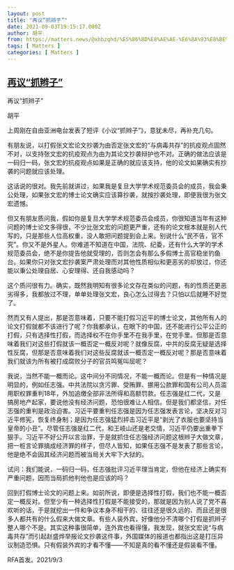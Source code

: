 ```yaml
---
layout: post
title: "再议“抓辫子”"
date: 2021-09-03T19:15:17.000Z
author: 胡平
from: https://matters.news/@xhbzqhd/%E5%86%8D%E8%AE%AE-%E6%8A%93%E8%BE%AB%E5%AD%90-bafyreid2kl3w7mc6jki2ba2q3e2xb5sspmgfraxuu5cxki4tjxapkdcgxm
tags: [ Matters ]
categories: [ Matters ]
---
```

<!--1630696517000-->
[再议“抓辫子”](https://matters.news/@xhbzqhd/%E5%86%8D%E8%AE%AE-%E6%8A%93%E8%BE%AB%E5%AD%90-bafyreid2kl3w7mc6jki2ba2q3e2xb5sspmgfraxuu5cxki4tjxapkdcgxm)
------

<div>
<p>再议“抓辫子”</p><p>胡平</p><p>上周刚在自由亚洲电台发表了短评《小议“抓辫子”》，意犹未尽，再补充几句。</p><p>有朋友说，以打假张文宏论文抄袭为由否定张文宏的“与病毒共存”的抗疫观点固然不对，以支持张文宏的抗疫观点为由为其论文抄袭辩护也不对。正确的做法应该是一码归一码，张文宏的抗疫观点如果是正确的就应该支持，他的论文如果确实有抄袭的问题就应该处理。</p><p>这话说的很对。我先前就讲过，如果我是复旦大学学术规范委员会的成员，我会秉公处理，如果张文宏的博士论文确实应该算抄袭，就按抄袭处理，即便我很为张文宏遗憾。</p><p>但又有朋友质问我，假如你是复旦大学学术规范委员会成员，你很知道当年有这种问题的博士论文多得很，不少比张文宏的问题更严重，还有的论文根本就是别人代写的，只是那些人位高权重，没人敢把问题提到会上来。别说什么“民不告，官不究”。你又不是外星人。你难道不知道在中国，法院、纪委，还有什么大学的学术规范委员会，绝不是你提告他就受理的，否则怎会有那么多假博士高官稳坐钓鱼台。如果你只对张文宏抄袭案严肃处理而对其他性质相似和更恶劣的却放过，你还能以秉公处理自居、心安理得、还自我感动吗？</p><p>这个质问很有力。确实，既然我明知有很多论文存在类似的问题，有的性质还更恶劣得多，我都放过不理，单单处理张文宏，良心怎么过得去？只怕以后就睡不好觉了。</p><p>然而又有人提出，那是否意味着，只要不能打假习近平的博士论文，其他所有人的论文打假就都不该进行了呢？你我都承认，在眼下的中国，还不能进行公平公正的打假，只有选择性打假，而选择权不在你手里不在我手里，在党手里。但那是否意味着我们对这些打假就该一概否定一概反对呢？就像反腐，中共的反腐无疑是选择性反腐，但那是否意味着我们对这些反腐就该一概否定一概反对呢？那是否意味着我们就该为所有被打成腐败分子的官员鸣冤叫屈呢？</p><p>我说，当然不能一概而论。这中间分不同情况，不能一概而论。但是有一种情况是明显的，例如任志强。中共法院以贪污罪、受贿罪、挪用公款罪和国有公司人员滥用职权罪重判18年，外加追缴全部非法所得和高额罚款。任志强是红二代，又是搞房地产起家，要说他没有经济问题，恐怕很难让人相信。但是我们都坚信，对任志强的重判是政治迫害。习近平要重判任志强是因为任志强发表言论，坚决反对习近平修宪，恢复终身制；是因为任志强猛烈抨击习近平是“剥光了衣服也要坚持当皇帝的小丑”。尽管任志强是红二代，和王岐山还是老交情，习近平仍要出重拳下狠手。习近平不好公开以言治罪，于是就抓住任志强经济问题这根辫子大做文章，把一桩言论罪搞成经济罪的样子，但尽人皆知，如果任志强不是发表了那些言论，他是绝不会因其经济问题而被当局关大牢下大狱的。</p><p>试问：我们能说，一码归一码，任志强批评习近平理当肯定，但他在经济上确实有严重问题，因而当局抓他判他也是应该的吗？</p><p>回到打假博士论文的问题上来。如前所说，即便是选择性打假，我们也不能一概否定一概反对。但至少有一种选择性打假是不能接受的，那就是因为别人说了党不喜欢听的话，于是就挖出一件和争议本身不相干的、往往还是很久远的、而且还是很多人都共有的什么假来大做文章。有些人装外宾，好像他分不清哪个打假是抓辫子整人哪个不是。其实这种事很简单，连外宾也看得懂，我发现，就张文宏说“与病毒共存”而引起赵盛烨举报论文抄袭这件事，外国媒体的报道也都指出这是打压异议制造恐惧。只有假装外宾的才看不懂——不知是真的看不懂还是假装看不懂。</p><p>RFA首发。2021/9/3</p>
</div>

